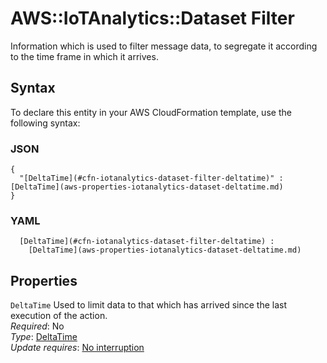 # AWS::IoTAnalytics::Dataset Filter<a name="aws-properties-iotanalytics-dataset-filter"></a>

Information which is used to filter message data, to segregate it according to the time frame in which it arrives\.

## Syntax<a name="aws-properties-iotanalytics-dataset-filter-syntax"></a>

To declare this entity in your AWS CloudFormation template, use the following syntax:

### JSON<a name="aws-properties-iotanalytics-dataset-filter-syntax.json"></a>

```
{
  "[DeltaTime](#cfn-iotanalytics-dataset-filter-deltatime)" : [DeltaTime](aws-properties-iotanalytics-dataset-deltatime.md)
}
```

### YAML<a name="aws-properties-iotanalytics-dataset-filter-syntax.yaml"></a>

```
﻿  [DeltaTime](#cfn-iotanalytics-dataset-filter-deltatime) : 
    [DeltaTime](aws-properties-iotanalytics-dataset-deltatime.md)
```

## Properties<a name="aws-properties-iotanalytics-dataset-filter-properties"></a>

`DeltaTime`  <a name="cfn-iotanalytics-dataset-filter-deltatime"></a>
Used to limit data to that which has arrived since the last execution of the action\.  
*Required*: No  
*Type*: [DeltaTime](aws-properties-iotanalytics-dataset-deltatime.md)  
*Update requires*: [No interruption](https://docs.aws.amazon.com/AWSCloudFormation/latest/UserGuide/using-cfn-updating-stacks-update-behaviors.html#update-no-interrupt)